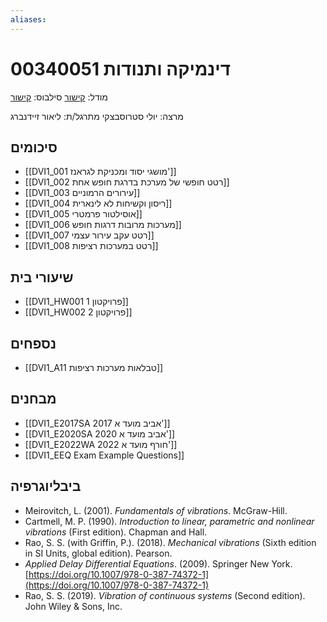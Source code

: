 ```yaml
---
aliases:
---
```

# דינמיקה ותנודות 00340051

מודל: [קישור](https://moodle24.technion.ac.il/course/view.php?id=143)
סילבוס: [קישור](https://moodle24.technion.ac.il/pluginfile.php/188367/mod_resource/content/1/Syllabus_2024_2025_to_publish_11.11.2024%20-Gilad%20Israel.pdf)

מרצה: יולי סטרוסבצקי
מתרגל/ת: ליאור זיידנברג

## סיכומים
- [[DVI1_001 מושגי יסוד ומכניקת לגראנז']]
- [[DVI1_002 רטט חופשי של מערכת  בדרגת חופש אחת]]
- [[DVI1_003 עירורים הרמוניים]]
- [[DVI1_004 ריסון וקשיחות לא לינארית]]
- [[DVI1_005 אוסילטור פרמטרי]]
- [[DVI1_006 מערכות מרובות דרגות חופש]]
- [[DVI1_007 רטט עקב עירור עצמי]]
- [[DVI1_008 רטט במערכות רציפות]]
## שיעורי בית
- [[DVI1_HW001 פרויקטון 1]]
- [[DVI1_HW002 פרויקטון 2]]

## נספחים

- [[DVI1_A11 טבלאות מערכות רציפות]]

## מבחנים

- [[DVI1_E2017SA 2017 אביב מועד א']]
- [[DVI1_E2020SA 2020 אביב מועד א']]
- [[DVI1_E2022WA 2022 חורף מועד א']]
- [[DVI1_EEQ Exam Example Questions]]

## ביבליוגרפיה
- Meirovitch, L. (2001). _Fundamentals of vibrations_. McGraw-Hill.
- Cartmell, M. P. (1990). _Introduction to linear, parametric and nonlinear vibrations_ (First edition). Chapman and Hall.
- Rao, S. S. (with Griffin, P.). (2018). _Mechanical vibrations_ (Sixth edition in SI Units, global edition). Pearson.
- _Applied Delay Differential Equations_. (2009). Springer New York. [https://doi.org/10.1007/978-0-387-74372-1](https://doi.org/10.1007/978-0-387-74372-1)
- Rao, S. S. (2019). _Vibration of continuous systems_ (Second edition). John Wiley & Sons, Inc.